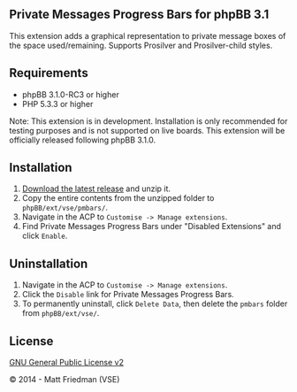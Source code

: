 ## Private Messages Progress Bars for phpBB 3.1

This extension adds a graphical representation to private message boxes of the space used/remaining. Supports Prosilver and Prosilver-child styles.

## Requirements
* phpBB 3.1.0-RC3 or higher
* PHP 5.3.3 or higher

Note: This extension is in development. Installation is only recommended for testing purposes and is not supported on live boards. This extension will be officially released following phpBB 3.1.0.

## Installation
1. [Download the latest release](https://github.com/VSEphpbb/pmbars/releases) and unzip it.
2. Copy the entire contents from the unzipped folder to `phpBB/ext/vse/pmbars/`.
3. Navigate in the ACP to `Customise -> Manage extensions`.
4. Find Private Messages Progress Bars under "Disabled Extensions" and click `Enable`.

## Uninstallation
1. Navigate in the ACP to `Customise -> Manage extensions`.
2. Click the `Disable` link for Private Messages Progress Bars.
3. To permanently uninstall, click `Delete Data`, then delete the `pmbars` folder from `phpBB/ext/vse/`.

## License
[GNU General Public License v2](http://opensource.org/licenses/GPL-2.0)

© 2014 - Matt Friedman (VSE)
